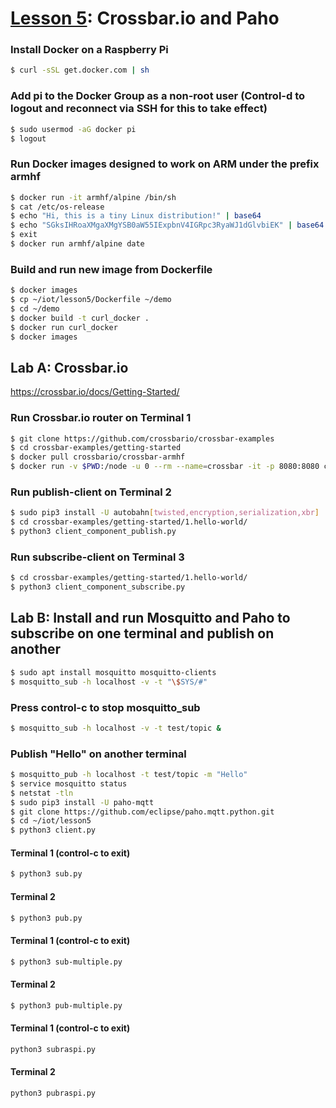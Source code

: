 # <a href="https://goo.gl/shPybk">Lesson 5</a>: Crossbar.io and Paho

### Install Docker on a Raspberry Pi
```sh
$ curl -sSL get.docker.com | sh
```
### Add pi to the Docker Group as a non-root user (Control-d to logout and reconnect via SSH for this to take effect)
```sh
$ sudo usermod -aG docker pi
$ logout
```
### Run Docker images designed to work on ARM under the prefix armhf
```sh
$ docker run -it armhf/alpine /bin/sh
$ cat /etc/os-release
$ echo "Hi, this is a tiny Linux distribution!" | base64
$ echo "SGksIHRoaXMgaXMgYSB0aW55IExpbnV4IGRpc3RyaWJ1dGlvbiEK" | base64 -d
$ exit
$ docker run armhf/alpine date
```
### Build and run new image from Dockerfile
```sh
$ docker images
$ cp ~/iot/lesson5/Dockerfile ~/demo
$ cd ~/demo
$ docker build -t curl_docker .
$ docker run curl_docker
$ docker images
```
## Lab A: Crossbar.io

https://crossbar.io/docs/Getting-Started/

### Run Crossbar.io router on Terminal 1
```sh
$ git clone https://github.com/crossbario/crossbar-examples
$ cd crossbar-examples/getting-started
$ docker pull crossbario/crossbar-armhf
$ docker run -v $PWD:/node -u 0 --rm --name=crossbar -it -p 8080:8080 crossbario/crossbar-armhf
```
### Run publish-client on Terminal 2
```sh
$ sudo pip3 install -U autobahn[twisted,encryption,serialization,xbr]
$ cd crossbar-examples/getting-started/1.hello-world/
$ python3 client_component_publish.py
```
### Run subscribe-client on Terminal 3
```sh
$ cd crossbar-examples/getting-started/1.hello-world/
$ python3 client_component_subscribe.py
```
## Lab B: Install and run Mosquitto and Paho to subscribe on one terminal and publish on another
```sh
$ sudo apt install mosquitto mosquitto-clients
$ mosquitto_sub -h localhost -v -t "\$SYS/#"
```
### Press control-c to stop mosquitto_sub
```sh
$ mosquitto_sub -h localhost -v -t test/topic &
```
### Publish "Hello" on another terminal
```sh
$ mosquitto_pub -h localhost -t test/topic -m "Hello"
$ service mosquitto status
$ netstat -tln
$ sudo pip3 install -U paho-mqtt
$ git clone https://github.com/eclipse/paho.mqtt.python.git
$ cd ~/iot/lesson5
$ python3 client.py
```
#### Terminal 1 (control-c to exit)
```sh
$ python3 sub.py
```
#### Terminal 2
```sh
$ python3 pub.py
```
#### Terminal 1 (control-c to exit)
```sh
$ python3 sub-multiple.py
```
#### Terminal 2
```sh
$ python3 pub-multiple.py
```
#### Terminal 1 (control-c to exit)
```sh
python3 subraspi.py
```
#### Terminal 2
```sh
python3 pubraspi.py
```
